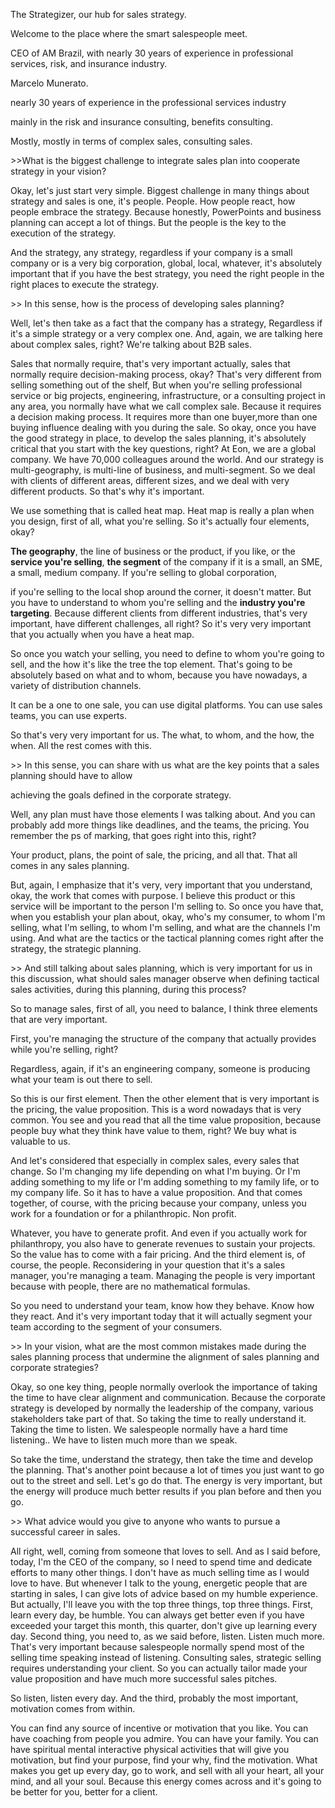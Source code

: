 The Strategizer, our hub for sales strategy. 

Welcome to the place where the smart salespeople meet. 



CEO of AM Brazil, with nearly 30 years of experience in professional services, risk, and insurance industry. 

 Marcelo Munerato. 

nearly 30 years of experience in the professional services industry 

mainly in the risk and insurance consulting, benefits consulting. 

Mostly, mostly in terms of complex sales, consulting sales. 

\>>What is the biggest challenge to integrate sales plan into cooperate strategy in your vision? 

Okay, let's just start very simple. Biggest challenge in many things about strategy and sales is one, it's people. People.  How people react, how people embrace the strategy. Because honestly, PowerPoints and business planning can accept a lot of things. But the people is the key to the execution of the strategy. 

And the strategy, any strategy, regardless if your company is a small company or is a very big corporation, global, local, whatever, it's absolutely important that if you have the best strategy, you need the right people in the right places to execute the strategy. 

\>> In this sense, how is the process of developing sales planning? 

Well, let's then take as a fact that the company has a strategy, Regardless if it's a simple strategy or a very complex one. And, again, we are talking here about complex sales, right? We're talking about B2B sales. 

Sales that normally require, that's very important actually, sales that normally require decision-making process, okay? That's very different from selling something out of the shelf,  But when you're selling professional service or big projects, engineering, infrastructure, or a consulting project in any area, you normally have what we call complex sale. Because it requires a decision making process. It requires more than one buyer,more than one buying influence dealing with you during the sale. So okay, once you have the good strategy in place, to develop the sales planning, it's absolutely critical that you start with the key questions, right? At Eon, we are a global company. We have 70,000 colleagues around the world. And our strategy is multi-geography, is multi-line of business, and multi-segment. So we deal with clients of different areas, different sizes, and we deal with very different products. So that's why it's important. 

We use something that is called heat map. Heat map is really a plan when you design, first of all, what you're selling. So it's actually four elements, okay? 

**The geography**, the line of business or the product, if you like, or the **service you're selling**,  **the segment** of the company if it is a small, an SME, a small, medium company. If you're selling to global corporation, 

if you're selling to the local shop around the corner, it doesn't matter. But you have to understand to whom you're selling and the **industry you're targeting**. Because different clients from different industries, that's very important, have different challenges, all right? So it's very very important that you actually when you have a heat map. 

So once you watch your selling, you need to define to whom you're going to sell, and the how it's like the tree the top element. That's going to be absolutely based on what and to whom, because you have nowadays, a variety of distribution channels. 

It can be a one to one sale, you can use digital platforms. You can use sales teams, you can use experts. 

So that's very very important for us. The what, to whom, and the how, the when. All the rest comes with this. 

\>> In this sense, you can share with us what are the key points that a sales planning should have to allow 

achieving the goals defined in the corporate strategy. 

Well, any plan must have those elements I was talking about. And you can probably add more things like deadlines, and the teams, the pricing. You remember the ps of marking, that goes right into this, right? 

Your product, plans, the point of sale, the pricing, and all that. That all comes in any sales planning. 

But, again, I emphasize that it's very, very important that you understand, okay, the work that comes with purpose. I believe this product or this service will be important to the person I'm selling to. So once you have that, when you establish your plan about, okay, who's my consumer, to whom I'm selling, what I'm selling, to whom I'm selling, and what are the channels I'm using. And what are the tactics or the tactical planning comes right after the strategy, the strategic planning. 

\>> And still talking about sales planning, which is very important for us in this discussion, what should sales manager observe when defining tactical sales activities, during this planning, during this process? 

So to manage sales, first of all, you need to balance, I think three elements that are very important. 

First, you're managing the structure of the company that actually provides while you're selling, right? 

Regardless, again, if it's an engineering company, someone is producing what your team is out there to sell. 

So this is our first element. Then the other element that is very important is the pricing, the value proposition. This is a word nowadays that is very common. You see and you read that all the time value proposition, because people buy what they think have value to them, right? We buy what is valuable to us. 

And let's considered that especially in complex sales, every sales that change. So I'm changing my life depending on what I'm buying. Or I'm adding something to my life or I'm adding something to my family life, or to my company life. So it has to have a value proposition. And that comes together, of course, with the pricing because your company, unless you work for a foundation or for a philanthropic.  Non profit. 

Whatever, you have to generate profit. And even if you actually work for philanthropy, you also have to generate revenues to sustain your projects. So the value has to come with a fair pricing. And the third element is, of course, the people. Reconsidering in your question that it's a sales manager, you're managing a team. Managing the people is very important because with people, there are no mathematical formulas. 

So you need to understand your team, know how they behave. Know how they react. And it's very important today that it will actually segment your team according to the segment of your consumers. 

\>> In your vision, what are the most common mistakes made during the sales planning process that undermine the alignment of sales planning and corporate strategies? 

Okay, so one key thing, people normally overlook the importance of taking the time to have clear alignment and communication. Because the corporate strategy is developed by normally the leadership of the company, various stakeholders take part of that. So taking the time to really understand it. Taking the time to listen. We salespeople normally have a hard time listening.. We have to listen much more than we speak. 

So take the time, understand the strategy, then take the time and develop the planning. That's another point because a lot of times you just want to go out to the street and sell.  Let's go do that. The energy is very important, but the energy will produce much better results if you plan before and then you go.  

\>> What advice would you give to anyone who wants to pursue a successful career in sales. 

All right, well, coming from someone that loves to sell. And as I said before, today, I'm the CEO of the company, so I need to spend time and dedicate efforts to many other things. I don't have as much selling time as I would love to have. But whenever I talk to the young, energetic people that are starting in sales, I can give lots of advice based on my humble experience. But actually, I'll leave you with the top three things, top three things. First, learn every day, be humble. You can always get better even if you have exceeded your target this month, this quarter, don't give up learning every day. Second thing, you need to, as we said before, listen. Listen much more. That's very important because salespeople normally spend most of the selling time speaking instead of listening. Consulting sales, strategic selling requires understanding your client. So you can actually tailor made your value proposition and have much more successful sales pitches. 

So listen, listen every day. And the third, probably the most important, motivation comes from within. 

You can find any source of incentive or motivation that you like. You can have coaching from people you admire. You can have your family. You can have spiritual mental interactive physical activities that will give you motivation, but find your purpose, find your why, find the motivation. What makes you get up every day, go to work, and sell with all your heart, all your mind, and all your soul. Because this energy comes across and it's going to be better for you, better for a client.